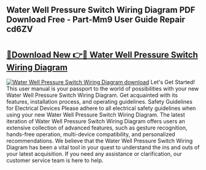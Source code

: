 ## Water Well Pressure Switch Wiring Diagram PDF Download Free - Part-Mm9 User Guide Repair cd6ZV

# <h2><a href="http://dfmdh1.blite.top/?on=Water+Well+Pressure+Switch+Wiring+Diagram">🔗Download New 👉🔴 Water Well Pressure Switch Wiring Diagram</a></h2>

[![Water Well Pressure Switch Wiring Diagram download](https://i.imgur.com/lujVjoI.png)](http://dfmdh1.blite.top/?on=Water+Well+Pressure+Switch+Wiring+Diagram)
Let's Get Started! This user manual is your passport to the world of possibilities with your new Water Well Pressure Switch Wiring Diagram. Get acquainted with its features, installation process, and operating guidelines. Safety Guidelines for Electrical Devices Please adhere to all electrical safety guidelines when using your new Water Well Pressure Switch Wiring Diagram. The latest iteration of Water Well Pressure Switch Wiring Diagram offers users an extensive collection of advanced features, such as gesture recognition, hands-free operation, multi-device compatibility, and personalized recommendations. We believe that the Water Well Pressure Switch Wiring Diagram has been a vital tool in your quest to understand the ins and outs of your latest acquisition. If you need any assistance or clarification, our customer service team is here to help.
